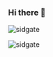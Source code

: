 ### Hi there 👋

<p><img align="center" src="https://github-readme-stats.vercel.app/api/top-langs?username=sidgate&show_icons=true&locale=en&layout=compact" alt="sidgate" /></p>

<p><img align="center" src="https://github-readme-streak-stats.herokuapp.com/?user=sidgate&" alt="sidgate" /></p>
